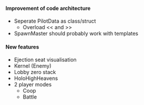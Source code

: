 #### Improvement of code architecture
- Seperate PilotData as class/struct
	* Overload << and >> 
- SpawnMaster should probably work with templates

#### New features
- Ejection seat visualisation
- Kernel (Enemy)
- Lobby zero stack
- HoloHighHeavens
- 2 player modes
	- Coop
    - Battle